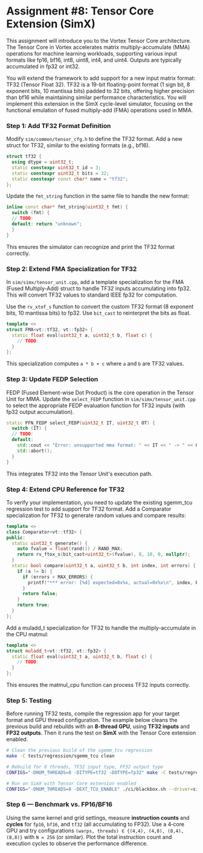 # Assignment #8: Tensor Core Extension (SimX)

This assignment will introduce you to the Vortex Tensor Core architecture. The Tensor Core in Vortex accelerates matrix multiply-accumulate (MMA) operations for machine learning workloads, supporting various input formats like fp16, bf16, int8, uint8, int4, and uint4. Outputs are typically accumulated in fp32 or int32.

You will extend the framework to add support for a new input matrix format: TF32 (Tensor Float 32). TF32 is a 19-bit floating-point format (1 sign bit, 8 exponent bits, 10 mantissa bits) padded to 32 bits, offering higher precision than bf16 while maintaining similar performance characteristics. You will implement this extension in the SimX cycle-level simulator, focusing on the functional emulation of fused multiply-add (FMA) operations used in MMA.

### Step 1: Add TF32 Format Definition

Modify `sim/common/tensor_cfg.h` to define the TF32 format. Add a new struct for TF32, similar to the existing formats (e.g., bf16).

```c++
struct tf32 {
  using dtype = uint32_t;
  static constexpr uint32_t id = 3;
  static constexpr uint32_t bits = 32;
  static constexpr const char* name = "tf32";
};
```

Update the `fmt_string` function in the same file to handle the new format:

```c++
inline const char* fmt_string(uint32_t fmt) {
  switch (fmt) {
  // TODO:
  default: return "unknown";
  }
}
```

This ensures the simulator can recognize and print the TF32 format correctly.

### Step 2: Extend FMA Specialization for TF32

In `sim/simx/tensor_unit.cpp`, add a template specialization for the FMA (Fused Multiply-Add) struct to handle TF32 inputs accumulating into fp32. This will convert TF32 values to standard IEEE fp32 for computation.

Use the `rv_xtof_s` function to convert the custom TF32 format (8 exponent bits, 10 mantissa bits) to fp32. Use `bit_cast` to reinterpret the bits as float.

```c++
template <>
struct FMA<vt::tf32, vt::fp32> {
  static float eval(uint32_t a, uint32_t b, float c) {
    // TODO:
  }
};
```

This specialization computes `a * b + c` where `a` and `b` are TF32 values.

### Step 3: Update FEDP Selection

FEDP (Fused Element-wise Dot Product) is the core operation in the Tensor Unit for MMA. 
Update the `select_FEDP` function in `sim/simx/tensor_unit.cpp` to select the appropriate FEDP evaluation function for TF32 inputs (with fp32 output accumulation).

```c++
static PFN_FEDP select_FEDP(uint32_t IT, uint32_t OT) {
  switch (IT) {
  // TODO:
  default:
    std::cout << "Error: unsupported mma format: " << IT << " -> " << OT << "!" << std::endl;
    std::abort();
  }
}
```

This integrates TF32 into the Tensor Unit's execution path.

### Step 4: Extend CPU Reference for TF32

To verify your implementation, you need to update the existing sgemm_tcu regression test to add support for TF32 format.
Add a Comparator specialization for TF32 to generate random values and compare results:

```c++
template <>
class Comparator<vt::tf32> {
public:
  static uint32_t generate() {
    auto fvalue = float(rand()) / RAND_MAX;
    return rv_ftox_s(bit_cast<uint32_t>(fvalue), 8, 10, 0, nullptr);
  }
  static bool compare(uint32_t a, uint32_t b, int index, int errors) {
    if (a != b) {
      if (errors < MAX_ERRORS) {
        printf("*** error: [%d] expected=0x%x, actual=0x%x\n", index, b, a);
      }
      return false;
    }
    return true;
  }
};
```

Add a muladd_t specialization for TF32 to handle the multiply-accumulate in the CPU matmul:

```c++
template <>
struct muladd_t<vt::tf32, vt::fp32> {
  static float eval(uint32_t a, uint32_t b, float c) {
    // TODO:
  }
};
```

This ensures the matmul_cpu function can process TF32 inputs correctly.

### Step 5: Testing

Before running TF32 tests, compile the regression app for your target format and GPU thread configuration. 
The example below cleans the previous build and rebuilds with an **8‑thread GPU**, using **TF32 inputs** and **FP32 outputs**. 
Then it runs the test on **SimX** with the Tensor Core extension enabled.

```bash
# Clean the previous build of the sgemm_tcu regression
make -C tests/regression/sgemm_tcu clean

# Rebuild for 8 threads, TF32 input type, FP32 output type
CONFIGS="-DNUM_THREADS=8 -DITYPE=tf32 -DOTYPE=fp32" make -C tests/regression/sgemm_tcu

# Run on SimX with Tensor Core extension enabled
CONFIGS="-DNUM_THREADS=8 -DEXT_TCU_ENABLE" ./ci/blackbox.sh --driver=simx --app=sgemm_tcu
```

### Step 6 — Benchmark vs. FP16/BF16
Using the same kernel and grid settings, measure **instruction counts** and **cycles** for `fp16`, `bf16`, and `tf32` (all accumulating to FP32). Use a 4‑core GPU and try configurations `(warps, threads) ∈ {(4,4), (4,8), (8,4), (8,8)}` with `N = 256` (or similar).
Plot the total instruction count and execution cycles to observe the performance difference.
